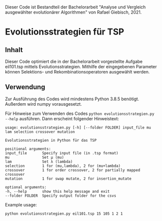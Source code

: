 Dieser Code ist Bestandteil der Bachelorarbeit "Analyse und Vergleich ausgewählter evolutionärer Algorithmen" von Rafael Giebisch, 2021.

# Evolutionsstrategien für TSP

## Inhalt

Dieser Code optimiert die in der Bachelorarbeit vorgestellte Aufgabe eil101.tsp mittels Evolutionsstrategien. Mithilfe der eingegebenen Parameter können Selektions- und Rekombinationsoperatoren ausgewählt werden.

## Verwendung

Zur Ausführung des Codes wird mindestens Python 3.8.5 benötigt. Außerdem wird numpy vorausgesetzt.

Für Hinweise zum Verwenden des Codes `python evolutionsstrategien.py --help`  ausführen. Dann erscheint folgender Hinweistext:

    usage: evolutionsstrategien.py [-h] [--folder FOLDER] input_file mu lam selection crossover mutation

    Evolutionsstrategien in Python für das TSP

    positional arguments:
    input_file       Specify input file (in .tsp format)
    mu               Set µ (mu)
    lam              Set λ (lambda)
    selection        1 for (mu,lambda), 2 for (mu+lambda)
    crossover        1 for order crossover, 2 for partially mapped crossover
    mutation         1 for swap mutate, 2 for insertion_mutate

    optional arguments:
    -h, --help       show this help message and exit
    --folder FOLDER  Specify output folder for the csvs

Example usage:

    python evolutionsstrategien.py eil101.tsp 15 105 1 2 1